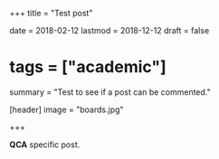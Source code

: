 +++
title = "Test post"

date = 2018-02-12
lastmod = 2018-12-12
draft = false

# tags = ["academic"]
summary = "Test to see if a post can be commented."

[header]
image = "boards.jpg"

+++

**QCA** specific post.
